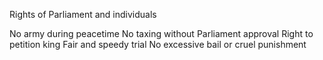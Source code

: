 
Rights of Parliament and individuals

No army during peacetime
No taxing without Parliament approval
Right to petition king
Fair and speedy trial
No excessive bail or cruel punishment
